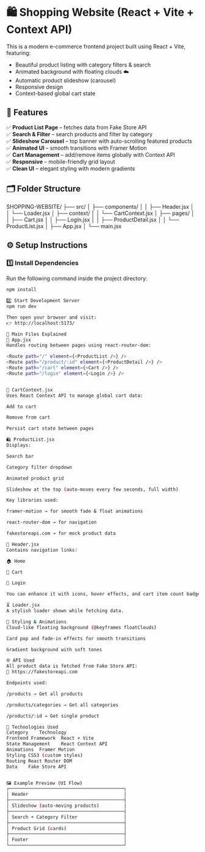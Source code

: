 # 🛍️ Shopping Website (React + Vite + Context API)

This is a modern e-commerce frontend project built using React + Vite, featuring:

- Beautiful product listing with category filters & search
- Animated background with floating clouds ☁️
- Automatic product slideshow (carousel)
- Responsive design
- Context-based global cart state

## 🚀 Features
✅ **Product List Page** – fetches data from Fake Store API  
✅ **Search & Filter** – search products and filter by category  
✅ **Slideshow Carousel** – top banner with auto-scrolling featured products  
✅ **Animated UI** – smooth transitions with Framer Motion  
✅ **Cart Management** – add/remove items globally with Context API  
✅ **Responsive** – mobile-friendly grid layout  
✅ **Clean UI** – elegant styling with modern gradients  

## 🗂️ Folder Structure

SHOPPING-WEBSITE/
├── src/
│   ├── components/
│   │   ├── Header.jsx
│   │   └── Loader.jsx
│   ├── context/
│   │   └── CartContext.jsx
│   ├── pages/
│   │   ├── Cart.jsx
│   │   ├── Login.jsx
│   │   ├── ProductDetail.jsx
│   │   └── ProductList.jsx
│   ├── App.jsx
│   └── main.jsx


## ⚙️ Setup Instructions
### 1️⃣ Install Dependencies
Run the following command inside the project directory:
```bash
npm install

2️⃣ Start Development Server
npm run dev

Then open your browser and visit:
👉 http://localhost:5173/

🧩 Main Files Explained
🧱 App.jsx
Handles routing between pages using react-router-dom:

<Route path="/" element={<ProductList />} />
<Route path="/product/:id" element={<ProductDetail />} />
<Route path="/cart" element={<Cart />} />
<Route path="/login" element={<Login />} />


🛒 CartContext.jsx
Uses React Context API to manage global cart data:

Add to cart

Remove from cart

Persist cart state between pages

🛍️ ProductList.jsx
Displays:

Search bar

Category filter dropdown

Animated product grid

Slideshow at the top (auto-moves every few seconds, full width)

Key libraries used:

framer-motion → for smooth fade & float animations

react-router-dom → for navigation

fakestoreapi.com → for mock product data

🧭 Header.jsx
Contains navigation links:

🏠 Home

🛒 Cart

🔐 Login

You can enhance it with icons, hover effects, and cart item count badges.

⏳ Loader.jsx
A stylish loader shown while fetching data.

🎨 Styling & Animations
Cloud-like floating background (@keyframes floatClouds)

Card pop and fade-in effects for smooth transitions

Gradient background with soft tones

🌐 API Used
All product data is fetched from Fake Store API:
🔗 https://fakestoreapi.com

Endpoints used:

/products → Get all products

/products/categories → Get all categories

/products/:id → Get single product

🧠 Technologies Used
Category	Technology
Frontend Framework	React + Vite
State Management	React Context API
Animations	Framer Motion
Styling	CSS3 (custom styles)
Routing	React Router DOM
Data	Fake Store API


🖼️ Example Preview (UI Flow)
┌──────────────────────────────────────────┐
│ Header                                   │
├──────────────────────────────────────────┤
│ Slideshow (auto-moving products)         │
├──────────────────────────────────────────┤
│ Search + Category Filter                 │
├──────────────────────────────────────────┤
│ Product Grid (cards)                     │
├──────────────────────────────────────────┤
│ Footer                                   │
└──────────────────────────────────────────┘
